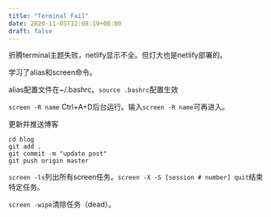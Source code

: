 ```yaml
---
title: "Terminal Fail"
date: 2020-11-05T12:08:19+08:00
draft: false
---
```

  折腾terminal主题失败，netlify显示不全。但灯大也是netlify部署的。
  
  学习了alias和screen命令。
  
  alias配置文件在~/.bashrc。`source .bashrc`配置生效
  
  `screen -R name` Ctrl+A+D后台运行。输入`screen -R name`可再进入。
   
   更新并推送博客
```
cd blog
git add .
git commit -m "update post"
git push origin master
```
    
 `screen -ls`列出所有screen任务。`screen -X -S [session # number] quit`结束特定任务。

 `screen -wipe`清除任务（dead）。
